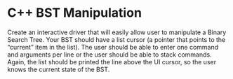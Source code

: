 # C++ BST Manipulation
Create an interactive driver that will easily allow user to manipulate a Binary Search Tree. 
Your BST should have a list cursor (a pointer that points to the “current”  item in the list).  The user should be able to enter one command 
and arguments per line or the user should be able to stack commands.  Again, the list should be printed the line above the UI cursor,
so the user knows the current state of the BST.
